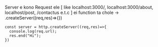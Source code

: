 Server e kono Request ele [ like localhost:3000/, localhost:3000/about, localhost/post, /contactus e.t.c ]
ei function ta chole -> .createServer((req,res)=>{})
```
const server = http.createServer((req,res)=>{
  console.log(req.url);
  res.end("Hi");
})

```